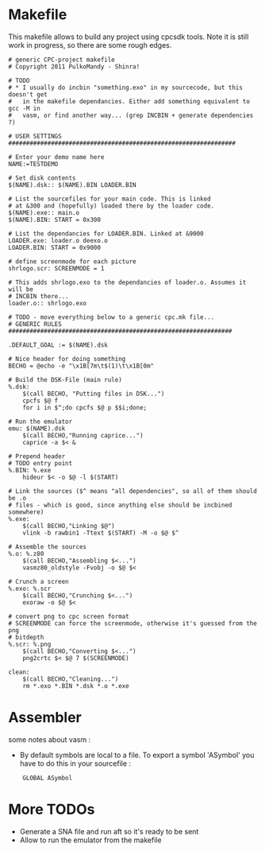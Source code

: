 # Makefile #
This makefile allows to build any project using cpcsdk tools.
Note it is still work in progress, so there are some rough edges.

```
# generic CPC-project makefile
# Copyright 2011 PulkoMandy - Shinra!

# TODO
# * I usually do incbin "something.exo" in my sourcecode, but this doesn't get 
#	in the makefile dependancies. Either add something equivalent to gcc -M in 
#	vasm, or find another way... (grep INCBIN + generate dependencies ?)

# USER SETTINGS ################################################################

# Enter your demo name here
NAME:=TESTDEMO

# Set disk contents
$(NAME).dsk:: $(NAME).BIN LOADER.BIN

# List the sourcefiles for your main code. This is linked
# at &300 and (hopefully) loaded there by the loader code.
$(NAME).exe:: main.o
$(NAME).BIN: START = 0x300

# List the dependancies for LOADER.BIN. Linked at &9000
LOADER.exe: loader.o deexo.o
LOADER.BIN: START = 0x9000

# define screenmode for each picture
shrlogo.scr: SCREENMODE = 1

# This adds shrlogo.exo to the dependancies of loader.o. Assumes it will be
# INCBIN there...
loader.o:: shrlogo.exo

# TODO - move everything below to a generic cpc.mk file...
# GENERIC RULES ###############################################################

.DEFAULT_GOAL := $(NAME).dsk

# Nice header for doing something
BECHO = @echo -e "\x1B[7m\t$(1)\t\x1B[0m"

# Build the DSK-File (main rule)
%.dsk:
	$(call BECHO, "Putting files in DSK...")
	cpcfs $@ f
	for i in $^;do cpcfs $@ p $$i;done;

# Run the emulator
emu: $(NAME).dsk
	$(call BECHO,"Running caprice...")
	caprice -a $< &

# Prepend header
# TODO entry point
%.BIN: %.exe
	hideur $< -o $@ -l $(START)

# Link the sources ($^ means "all dependencies", so all of them should be .o 
# files - which is good, since anything else should be incbined somewhere)
%.exe:
	$(call BECHO,"Linking $@")
	vlink -b rawbin1 -Ttext $(START) -M -o $@ $^

# Assemble the sources
%.o: %.z80
	$(call BECHO,"Assembling $<...")
	vasmz80_oldstyle -Fvobj -o $@ $<

# Crunch a screen
%.exo: %.scr
	$(call BECHO,"Crunching $<...")
	exoraw -o $@ $<

# convert png to cpc screen format
# SCREENMODE can force the screenmode, otherwise it's guessed from the png 
# bitdepth
%.scr: %.png
	$(call BECHO,"Converting $<...")
	png2crtc $< $@ 7 $(SCREENMODE)

clean:
	$(call BECHO,"Cleaning...")
	rm *.exo *.BIN *.dsk *.o *.exe
```

# Assembler #
some notes about vasm :
  * By default symbols are local to a file. To export a symbol 'ASymbol' you have to do this in your sourcefile :
```
    GLOBAL ASymbol
```

# More TODOs #
  * Generate a SNA file and run aft so it's ready to be sent
  * Allow to run the emulator from the makefile